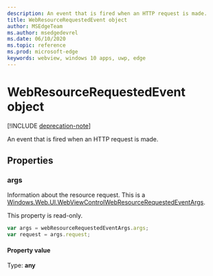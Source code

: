 ```yaml
---
description: An event that is fired when an HTTP request is made.
title: WebResourceRequestedEvent object
author: MSEdgeTeam
ms.author: msedgedevrel
ms.date: 06/10/2020
ms.topic: reference
ms.prod: microsoft-edge
keywords: webview, windows 10 apps, uwp, edge
---
```


# WebResourceRequestedEvent object  

[!INCLUDE [deprecation-note](../includes/deprecation-note.md)]  

An event that is fired when an HTTP request is made.  

## Properties  

### args  

Information about the resource request.  This is a [Windows.Web.UI.WebViewControlWebResourceRequestedEventArgs](/uwp/api/windows.web.ui.webviewcontrolwebresourcerequestedeventargs).  

This property is read-only.  

```javascript
var args = webResourceRequestedEventArgs.args;
var request = args.request;
```  

#### Property value  

Type: **any**  
